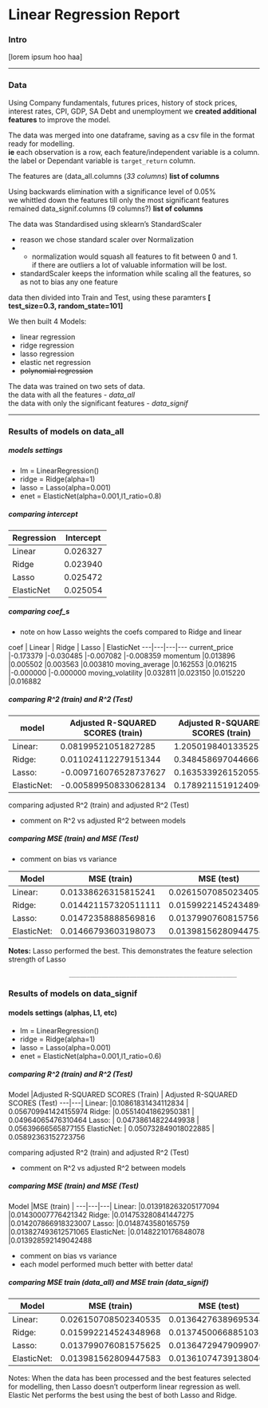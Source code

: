 # Linear Regression Report

### Intro
[lorem ipsum hoo haa]
______

### Data
Using Company fundamentals, futures prices, history of stock prices, interest rates, CPI, GDP, SA Debt and unemployment we **created additional features** to improve the model.  


The data was merged into one dataframe, saving as a csv file in the format ready for modelling.<br>
__ie__ each observation is a row, each feature/independent variable is a column.
the label or Dependant variable is `target_return` column.

The features are (data_all.columns (_33 columns_) __list of columns__

Using backwards elimination with a significance level of 0.05% <br>
we whittled down the features till only the most significant features remained
data_signif.columns (9 columns?) __list of columns__

The data was Standardised using sklearn’s StandardScaler
- reason we chose standard scaler over Normalization
- - normalization would squash all features to fit between 0 and 1. <br>
  if there are outliers a lot of valuable      information will be lost.
- standardScaler keeps the information while scaling all the features, so as not to bias any one feature


data then divided into Train and  Test, using these paramters __[ test_size=0.3, random_state=101]__

We then built 4 Models:
- linear regression
- ridge regression
- lasso regression
- elastic net regression
- ~~polynomial regression~~

The data was trained on two sets of data.<br>
the data with all the  features - *data_all* <br>
the data with only the  significant features - *data_signif*

___
### Results of models on data_all


##### models settings
- lm = LinearRegression()
- ridge = Ridge(alpha=1)
- lasso = Lasso(alpha=0.001)
- enet = ElasticNet(alpha=0.001,l1_ratio=0.8)


##### comparing intercept

Regression | Intercept
---|---
Linear |0.026327
Ridge	|0.023940
Lasso	|0.025472
ElasticNet	|0.025054



##### comparing coef_s
- note on how Lasso weights the coefs compared to Ridge and linear

coef | Linear	| Ridge	| Lasso |	ElasticNet
---|---|---|---
current_price	|-0.173379	|-0.030485	|-0.007082	|-0.008359
momentum	|0.013896	|0.005502	|0.003563	|0.003810
moving_average	|0.162553	|0.016215	|-0.000000	|-0.000000
moving_volatility	|0.032811	|0.023150	|0.015220	|0.016882


##### comparing R^2 (train)  and R^2 (Test)

model |Adjusted R-SQUARED SCORES (train) |Adjusted R-SQUARED SCORES (train)
---|---|---
Linear:    |  0.08199521051827285 | 1.2050198401335255
Ridge:     |  0.011024112279151344  | 0.34845869704466637
Lasso:     |  -0.009716076528737627 | 0.16353392615205586
ElasticNet:|  -0.005899508330628134 | 0.17892115191240965

comparing adjusted R^2 (train)  and adjusted R^2 (Test)
- comment on R^2 vs adjusted R^2 between models

##### comparing MSE (train)  and MSE (Test)
- comment on bias vs variance

Model | MSE (train) | MSE (test)
---|---|---                            
Linear:      | 0.01338626315815241   | 0.026150708502340535
Ridge:       | 0.014421157320511111  | 0.015992214524348968
Lasso:       | 0.01472358888569816   | 0.013799076081575625
ElasticNet:  | 0.01466793603198073   | 0.013981562809447583



**Notes:** Lasso performed the best. This demonstrates the feature selection strength of Lasso

                     _______________________________________________


### Results of models on data_signif

#### models settings (alphas, L1, etc)
- lm = LinearRegression()
- ridge = Ridge(alpha=1)
- lasso = Lasso(alpha=0.001)
- enet = ElasticNet(alpha=0.001,l1_ratio=0.6)


##### comparing R^2 (train)  and R^2 (Test)

Model |Adjusted R-SQUARED SCORES (Train) | Adjusted R-SQUARED SCORES (Test)
---|---|
Linear:      |0.10861831434112834 | 0.056709941424155974
Ridge:       |0.05514041862950381 | 0.04964065476310464
Lasso:      | 0.04738614822449938 | 0.05639666565877155
ElasticNet: | 0.050732849018022885 | 0.05892363152723756

comparing adjusted R^2 (train)  and adjusted R^2 (Test)
- comment on R^2 vs adjusted R^2 between models

##### comparing MSE (train)  and MSE (Test)

Model |MSE (train) |
---|---|---|
Linear:      |0.013918263205177094   |0.01430007776421342
Ridge:       |0.014753280841447275  |0.014207866918323007
Lasso:       |0.0148743580165759  |0.013827493612571065
ElasticNet:  |0.01482210176848078  |0.013928592149042488

- comment on bias vs variance
- each model performed much better with better data!

##### comparing MSE train (data_all)  and MSE train (data_signif)
Model |MSE (train) |MSE (test) |
---|---|---
Linear:| 0.026150708502340535 | 0.013642763896953482
Ridge: |0.015992214524348968 | 0.013745006688510317
Lasso: |0.013799076081575625 | 0.013647294790990708
ElasticNet:|0.013981562809447583 | 0.013610747391380462




Notes: When the data has been processed and the best features selected for modelling, then Lasso doesn’t outperform linear regression as well. Elastic Net performs the best using the best of both Lasso and Ridge.
